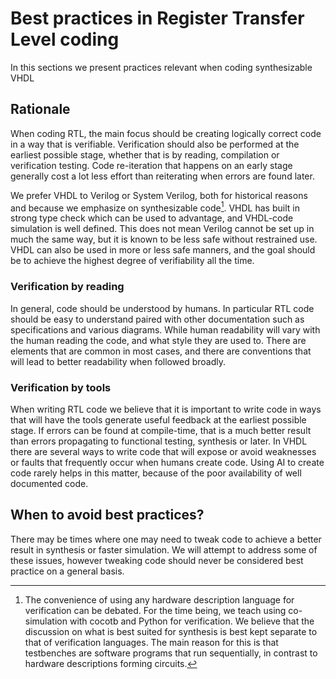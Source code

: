 # Best practices in Register Transfer Level coding #
In this sections we present practices relevant when coding synthesizable VHDL 
## Rationale 
When coding RTL, the main focus should be creating logically correct code in a way that is verifiable. 
Verification should also be performed at the earliest possible stage, whether that is by reading, compilation or verification testing.
Code re-iteration that happens on an early stage generally cost a lot less effort than reiterating when errors are found later.

We prefer VHDL to Verilog or System Verilog, both for historical reasons and because we emphasize on synthesizable code[^1]. 
VHDL has built in strong type check which can be used to advantage, and VHDL-code simulation is well defined. 
This does not mean Verilog cannot be set up in much the same way, but it is known to be less safe without restrained use. 
VHDL can also be used in more or less safe manners, and the goal should be to achieve the highest degree of verifiability all the time. 

[^1]: The convenience of using any hardware description language for verification can be debated. 
For the time being, we teach using co-simulation with cocotb and Python for verification. 
We believe that the discussion on what is best suited for synthesis is best kept separate to that of verification languages. 
The main reason for this is that testbenches are software programs that run sequentially, in contrast to hardware descriptions forming circuits. 

### Verification by reading
In general, code should be understood by humans. 
In particular RTL code should be easy to understand paired with other documentation such as specifications and various diagrams. 
While human readability will vary with the human reading the code, and what style they are used to. 
There are elements that are common in most cases, and there are conventions that will lead to better readability when followed broadly. 

### Verification by tools
When writing RTL code we believe that it is important to write code in ways that will have the tools generate useful feedback at the earliest possible stage.
If errors can be found at compile-time, that is a much better result than errors propagating to functional testing, synthesis or later.
In VHDL there are several ways to write code that will expose or avoid weaknesses or faults that frequently occur when humans create code. 
Using AI to create code rarely helps in this matter, because of the poor availability of well documented code. 

## When to avoid best practices? 
There may be times where one may need to tweak code to achieve a better result in synthesis or faster simulation. 
We will attempt to address some of these issues, however tweaking code should never be considered best practice on a general basis.
